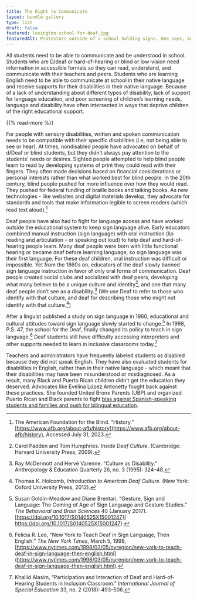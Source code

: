```yaml
---
title: The Right to Communicate
layout: bundle-gallery
type: list
draft: false
featured: lexington-school-for-deaf.jpg
featuredAlt: Protestors outside of a school holding signs. One says, &quot;Deaf CEO Now!&quot;
---
```


All students need to be able to communicate and be understood in school. Students who are D/deaf or hard-of-hearing or blind or low-vision need information in accessible formats so they can read, understand, and communicate with their teachers and peers. Students who are learning English need  to be able to communicate at school in their native language and receive supports for their disabilities in their native language. Because of a lack of understanding about different types of disability, lack of support for language education, and poor screening of children’s learning needs, language and disability have often intersected in ways that deprive children of the right educational support.

{{% read-more %}}

For people with sensory disabilities, written and spoken communication needs to be compatible with their specific disabilities (i.e, not being able to see or hear). At times, nondisabled people have advocated on behalf of d/Deaf or blind students, but they didn’t always pay attention to the students’ needs or desires. Sighted people attempted to help blind people learn to read by developing systems of print they could read with their fingers. They often made decisions based on financial considerations or personal interests rather than what worked best for blind people. In the 20th century, blind people pushed for more influence over how they would read. They pushed for federal funding of braille books and talking books. As new technologies - like websites and digital materials develop, they advocate for standards and tools that make information legible to screen readers (which read text aloud).[^1]

Deaf people have also had to fight for language access and have worked outside the educational system to keep sign language alive. Early educators combined manual instruction (sign language) with oral instruction (lip reading and articulation - or speaking out loud) to help deaf and hard-of-hearing people learn. Many deaf people were born with little functional hearing or became deaf before learning language, so sign language was their first language. For these deaf children, oral instruction was difficult or impossible. Yet from the 1860s on, educators of the deaf slowly banned sign language instruction in favor of only oral forms of communication. Deaf people created social clubs and socialized with deaf peers, developing what many believe to be a unique culture and identity[^2], and one that many deaf people don’t see as a disability.[^3] (We use Deaf to refer to those who identify with that culture, and deaf for describing those who might not identify with that culture.[^4])

After a linguist published a study on sign language in 1960, educational and cultural attitudes toward sign language slowly started to change.[^5] In 1998,  P.S. 47, the school for the Deaf, finally changed its policy to teach in sign language.[^6] Deaf students still have difficulty accessing interpreters and other supports needed to learn in inclusive classrooms today.[^7]

Teachers  and administrators have frequently labeled students as disabled because they did not speak English. They have also evaluated students for disabilities in English, rather than in their native language - which meant that their disabilities may have been misunderstood or misdiagnosed. As a result, many Black and Puerto Rican children didn’t get the education they deserved. Advocates like Evelina López Antonetty fought back against these practices. She founded United Bronx Parents (UBP) and organized Puerto Rican and Black parents to fight [bias against Spanish-speaking students and families and push for bilingual education](topics/black-latina-women/united-bronx-parents/).

[^1]: The American Foundation for the Blind. “History.” [https://www.afb.org/about-afb/history](https://www.afb.org/about-afb/history), Accessed July 31, 2023.

[^2]: Carol Padden and Tom Humphries. *Inside Deaf Culture*. (Cambridge: Harvard University Press, 2009).

[^3]: Ray McDermott and Hervé Varenne. “Culture as Disability.” Anthropology & Education Quarterly 26, no. 3 (1995): 324–48.

[^4]: Thomas K. Holcomb, *Introduction to American Deaf Culture.* (New York: Oxford University Press, 2012).

[^5]: Susan Goldin-Meadow and Diane Brentari. “Gesture, Sign and Language: The Coming of Age of Sign Language and Gesture Studies.” *The Behavioral and Brain Sciences* 40 (January 2017). [https://doi.org/10.1017/S0140525X15001247]( https://doi.org/10.1017/S0140525X15001247).

[^6]: Felicia R. Lee, “New York to Teach Deaf in Sign Language, Then English.” *The New York Times*, March 5, 1998, [https://www.nytimes.com/1998/03/05/nyregion/new-york-to-teach-deaf-in-sign-language-then-english.html](https://www.nytimes.com/1998/03/05/nyregion/new-york-to-teach-deaf-in-sign-language-then-english.html).

[^7]: Khallid Alasim, “Participation and Interaction of Deaf and Hard-of-Hearing Students in Inclusion Classroom.” *International Journal of Special Education* 33, no. 2 (2018): 493–506.
